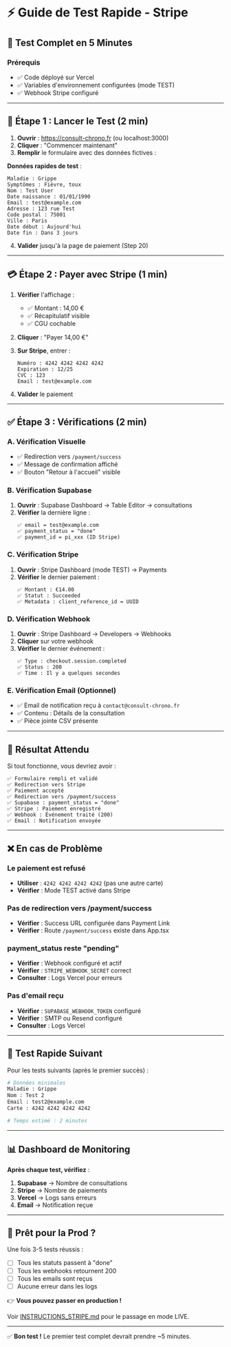 # ⚡ Guide de Test Rapide - Stripe

## 🎯 Test Complet en 5 Minutes

### Prérequis
- ✅ Code déployé sur Vercel
- ✅ Variables d'environnement configurées (mode TEST)
- ✅ Webhook Stripe configuré

---

## 🚀 Étape 1 : Lancer le Test (2 min)

1. **Ouvrir** : https://consult-chrono.fr (ou localhost:3000)
2. **Cliquer** : "Commencer maintenant"
3. **Remplir** le formulaire avec des données fictives :

**Données rapides de test** :
```
Maladie : Grippe
Symptômes : Fièvre, toux
Nom : Test User
Date naissance : 01/01/1990
Email : test@example.com
Adresse : 123 rue Test
Code postal : 75001
Ville : Paris
Date début : Aujourd'hui
Date fin : Dans 3 jours
```

4. **Valider** jusqu'à la page de paiement (Step 20)

---

## 💳 Étape 2 : Payer avec Stripe (1 min)

1. **Vérifier** l'affichage :
   - ✅ Montant : 14,00 €
   - ✅ Récapitulatif visible
   - ✅ CGU cochable

2. **Cliquer** : "Payer 14,00 €"

3. **Sur Stripe**, entrer :
   ```
   Numéro : 4242 4242 4242 4242
   Expiration : 12/25
   CVC : 123
   Email : test@example.com
   ```

4. **Valider** le paiement

---

## ✅ Étape 3 : Vérifications (2 min)

### A. Vérification Visuelle
- ✅ Redirection vers `/payment/success`
- ✅ Message de confirmation affiché
- ✅ Bouton "Retour à l'accueil" visible

### B. Vérification Supabase
1. **Ouvrir** : Supabase Dashboard → Table Editor → consultations
2. **Vérifier** la dernière ligne :
   ```
   ✅ email = test@example.com
   ✅ payment_status = "done"
   ✅ payment_id = pi_xxx (ID Stripe)
   ```

### C. Vérification Stripe
1. **Ouvrir** : Stripe Dashboard (mode TEST) → Payments
2. **Vérifier** le dernier paiement :
   ```
   ✅ Montant : €14.00
   ✅ Statut : Succeeded
   ✅ Metadata : client_reference_id = UUID
   ```

### D. Vérification Webhook
1. **Ouvrir** : Stripe Dashboard → Developers → Webhooks
2. **Cliquer** sur votre webhook
3. **Vérifier** le dernier événement :
   ```
   ✅ Type : checkout.session.completed
   ✅ Status : 200
   ✅ Time : Il y a quelques secondes
   ```

### E. Vérification Email (Optionnel)
- ✅ Email de notification reçu à `contact@consult-chrono.fr`
- ✅ Contenu : Détails de la consultation
- ✅ Pièce jointe CSV présente

---

## 🎉 Résultat Attendu

Si tout fonctionne, vous devriez avoir :

```
✅ Formulaire rempli et validé
✅ Redirection vers Stripe
✅ Paiement accepté
✅ Redirection vers /payment/success
✅ Supabase : payment_status = "done"
✅ Stripe : Paiement enregistré
✅ Webhook : Événement traité (200)
✅ Email : Notification envoyée
```

---

## ❌ En cas de Problème

### Le paiement est refusé
- **Utiliser** : `4242 4242 4242 4242` (pas une autre carte)
- **Vérifier** : Mode TEST activé dans Stripe

### Pas de redirection vers /payment/success
- **Vérifier** : Success URL configurée dans Payment Link
- **Vérifier** : Route `/payment/success` existe dans App.tsx

### payment_status reste "pending"
- **Vérifier** : Webhook configuré et actif
- **Vérifier** : `STRIPE_WEBHOOK_SECRET` correct
- **Consulter** : Logs Vercel pour erreurs

### Pas d'email reçu
- **Vérifier** : `SUPABASE_WEBHOOK_TOKEN` configuré
- **Vérifier** : SMTP ou Resend configuré
- **Consulter** : Logs Vercel

---

## 🔄 Test Rapide Suivant

Pour les tests suivants (après le premier succès) :

```bash
# Données minimales
Maladie : Grippe
Nom : Test 2
Email : test2@example.com
Carte : 4242 4242 4242 4242

# Temps estimé : 2 minutes
```

---

## 📊 Dashboard de Monitoring

**Après chaque test, vérifiez** :

1. **Supabase** → Nombre de consultations
2. **Stripe** → Nombre de paiements
3. **Vercel** → Logs sans erreurs
4. **Email** → Notification reçue

---

## 🚀 Prêt pour la Prod ?

Une fois 3-5 tests réussis :
- [ ] Tous les statuts passent à "done"
- [ ] Tous les webhooks retournent 200
- [ ] Tous les emails sont reçus
- [ ] Aucune erreur dans les logs

👉 **Vous pouvez passer en production !**

Voir [INSTRUCTIONS_STRIPE.md](./INSTRUCTIONS_STRIPE.md) pour le passage en mode LIVE.

---

✅ **Bon test !** Le premier test complet devrait prendre ~5 minutes.

